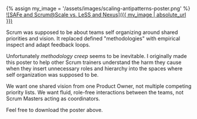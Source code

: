 ---
---

{% assign my_image = '/assets/images/scaling-antipatterns-poster.png' %}
<a href="{{ my_image }}">
![SAFe and Scrum@Scale vs. LeSS and Nexus]({{ my_image | absolute_url }})
</a>

Scrum was supposed to be about teams self organizing around shared priorities and vision.
It replaced defined "methodologies" with empirical inspect and adapt feedback loops.

Unfortunately *methodology creep* seems to be inevitable.  I originally made this poster
to help other Scrum trainers understand the harm they cause when they insert
unnecessary roles and hierarchy into the spaces where self organization was supposed
to be.

We want one shared vision from one Product Owner, not multiple competing priority lists.
We want fluid, role-free interactions between the teams, not Scrum Masters acting as 
coordinators.

Feel free to download the poster above.
